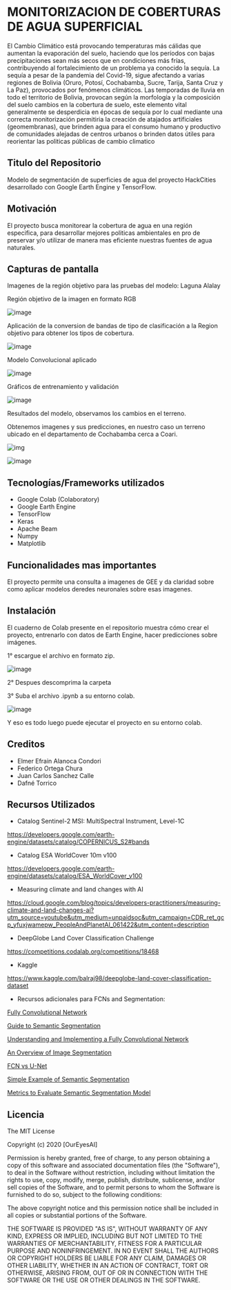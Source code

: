 # MONITORIZACION DE COBERTURAS DE AGUA SUPERFICIAL
El Cambio Climático está provocando temperaturas más cálidas que aumentan la evaporación del suelo, haciendo que los períodos con bajas precipitaciones sean  más  secos  que  en  condiciones  más  frías,  contribuyendo  al  fortalecimiento  de  un problema  ya  conocido  la  sequía.  La  sequía  a  pesar  de  la  pandemia  del  Covid-19,  sigue 
afectando a varias regiones de Bolivia (Oruro, Potosí, Cochabamba, Sucre, Tarija, Santa Cruz y La Paz), provocados por fenómenos climáticos. Las temporadas de lluvia en todo el territorio de Bolivia, provocan según la morfología y la composición del suelo cambios en la cobertura de suelo,   este  elemento  vital generalmente  se  desperdicia  en  épocas  de  sequía  por  lo  cual  mediante  una  correcta monitorización permitiria la creación de atajados artificiales (geomembranas), que brinden agua para el consumo  humano  y  productivo  de  comunidades  alejadas  de  centros  urbanos o brinden datos útiles para reorientar las politicas públicas de cambio climatico 

## Titulo del Repositorio
Modelo de segmentación de superficies de agua del proyecto HackCities desarrollado con Google Earth Engine y TensorFlow. 

## Motivación
El proyecto busca monitorear la cobertura de agua en una región especifica, para desarrollar mejores politicas ambientales en pro de preservar y/o utilizar de manera mas eficiente nuestras fuentes de agua naturales.

## Capturas de pantalla
Imagenes de la región objetivo para las pruebas del modelo: Laguna Alalay

Región objetivo de la imagen en formato RGB 

![image](https://user-images.githubusercontent.com/1416275/178981759-fc469836-6b14-407e-8e77-d7331348d104.png)

Aplicación de la conversion de bandas de tipo de clasificación a la Region objetivo para obtener los tipos de cobertura.

![image](https://user-images.githubusercontent.com/1416275/178982849-8f5ca1ef-9f87-41fa-8fac-fac405e02e82.png)

Modelo Convolucional aplicado

![image](https://user-images.githubusercontent.com/1416275/178983246-ad6a2cd2-d4e0-4f70-aea2-30784201566f.png)

Gráficos de entrenamiento y validación

![image](https://user-images.githubusercontent.com/1416275/178983895-6f25cbd6-6b57-4477-bf18-4bac3eacd6d5.png)

Resultados del modelo, observamos los cambios en el terreno.

Obtenemos imagenes y sus predicciones, en nuestro caso un terreno ubicado en el departamento de Cochabamba cerca a Coari.

![img](https://user-images.githubusercontent.com/1416275/178984453-41965a1e-66ee-4c3d-902e-4eb7a0001de0.png)

![image](https://user-images.githubusercontent.com/1416275/178984937-be50e1b0-e5fc-4e07-9573-281ee1c310c0.png)


## Tecnologías/Frameworks utilizados
- Google Colab (Colaboratory)
- Google Earth Engine
- TensorFlow
- Keras
- Apache Beam
- Numpy
- Matplotlib

## Funcionalidades mas importantes

El proyecto permite una consulta a imagenes de GEE y da claridad sobre como aplicar modelos deredes neuronales sobre esas imagenes.

## Instalación
El cuaderno de Colab presente en el repositorio muestra cómo crear el proyecto, entrenarlo con datos de Earth Engine, hacer predicciones sobre imágenes.

1° escargue el archivo en formato zip. 

![image](https://user-images.githubusercontent.com/1416275/178988982-bfd83430-0e45-4c42-9a1e-b36fb30e4e04.png)

2° Despues descomprima la carpeta 

3° Suba el archivo .ipynb a su entorno colab.

![image](https://user-images.githubusercontent.com/1416275/178992636-7fc00267-a2de-4c44-8929-73da2f488add.png)

Y eso es todo luego puede ejecutar el proyecto en su entorno colab.

## Creditos
* Elmer Efrain Alanoca Condori
* Federico Ortega Chura
* Juan Carlos Sanchez Calle
* Dafné Torrico

## Recursos Utilizados
* Catalog Sentinel-2 MSI: MultiSpectral Instrument, Level-1C

https://developers.google.com/earth-engine/datasets/catalog/COPERNICUS_S2#bands

* Catalog ESA WorldCover 10m v100 

https://developers.google.com/earth-engine/datasets/catalog/ESA_WorldCover_v100

* Measuring climate and land changes with AI

https://cloud.google.com/blog/topics/developers-practitioners/measuring-climate-and-land-changes-ai?utm_source=youtube&utm_medium=unpaidsoc&utm_campaign=CDR_ret_gcp_yfuxjwamepw_PeopleAndPlanetAI_061422&utm_content=description

* DeepGlobe Land Cover Classification Challenge

https://competitions.codalab.org/competitions/18468

* Kaggle

https://www.kaggle.com/balraj98/deepglobe-land-cover-classification-dataset

* Recursos adicionales para FCNs and Segmentation:

[Fully Convolutional Network](https://www.mygreatlearning.com/blog/fcn-fully-convolutional-network-semantic-segmentation/)

[Guide to Semantic Segmentation](https://nanonets.com/blog/semantic-image-segmentation-2020/)

[Understanding and Implementing a Fully Convolutional Network](https://towardsdatascience.com/implementing-a-fully-convolutional-network-fcn-in-tensorflow-2-3c46fb61de3b)

[An Overview of Image Segmentation](https://www.jeremyjordan.me/semantic-segmentation/)

[FCN vs U-Net](https://stackoverflow.com/questions/50239795/intuition-behind-u-net-vs-fcn-for-semantic-segmentation)

[Simple Example of Semantic Segmentation](https://awaywithideas.com/a-simple-example-of-semantic-segmentation-with-tensorflow-keras/)

[Metrics to Evaluate Semantic Segmentation Model](https://towardsdatascience.com/metrics-to-evaluate-your-semantic-segmentation-model-6bcb99639aa2)

## Licencia

The MIT License

Copyright (c) 2020 [OurEyesAI]

Permission is hereby granted, free of charge, to any person obtaining a copy
of this software and associated documentation files (the "Software"), to deal
in the Software without restriction, including without limitation the rights
to use, copy, modify, merge, publish, distribute, sublicense, and/or sell
copies of the Software, and to permit persons to whom the Software is
furnished to do so, subject to the following conditions:

The above copyright notice and this permission notice shall be included in
all copies or substantial portions of the Software.

THE SOFTWARE IS PROVIDED "AS IS", WITHOUT WARRANTY OF ANY KIND, EXPRESS OR
IMPLIED, INCLUDING BUT NOT LIMITED TO THE WARRANTIES OF MERCHANTABILITY,
FITNESS FOR A PARTICULAR PURPOSE AND NONINFRINGEMENT. IN NO EVENT SHALL THE
AUTHORS OR COPYRIGHT HOLDERS BE LIABLE FOR ANY CLAIM, DAMAGES OR OTHER
LIABILITY, WHETHER IN AN ACTION OF CONTRACT, TORT OR OTHERWISE, ARISING FROM,
OUT OF OR IN CONNECTION WITH THE SOFTWARE OR THE USE OR OTHER DEALINGS IN
THE SOFTWARE.

<!--
**OurEyesAI/OurEyesAI** is a ✨ _special_ ✨ repository because its `README.md` (this file) appears on your GitHub profile.

Here are some ideas to get you started:

- 🔭 I’m currently working on ...
- 🌱 I’m currently learning ...
- 👯 I’m looking to collaborate on ...
- 🤔 I’m looking for help with ...
- 💬 Ask me about ...
- 📫 How to reach me: ...
- 😄 Pronouns: ...
- ⚡ Fun fact: ...
-->

